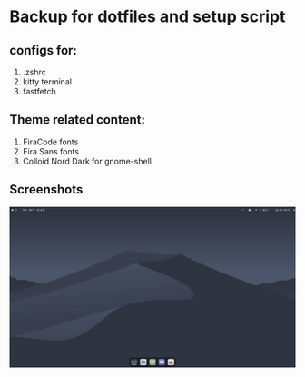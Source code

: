 # Backup for dotfiles and setup script

## configs for:
1. .zshrc
2. kitty terminal
3. fastfetch

## Theme related content:
1. FiraCode fonts
2. Fira Sans fonts
3. Colloid Nord Dark for gnome-shell


## Screenshots
![alt text](https://github.com/ILoveGarlicBread/dotfiles/blob/master/screenshot1.png)
